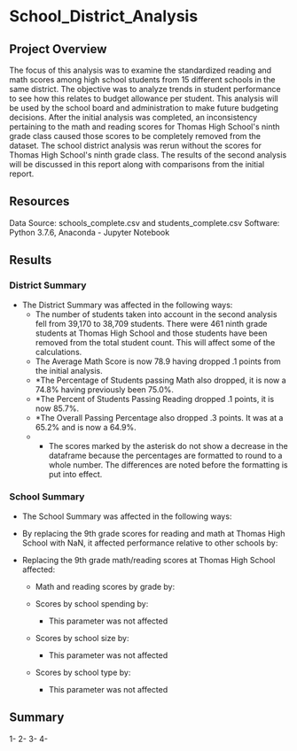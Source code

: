 # School_District_Analysis
## Project Overview
The focus of this analysis was to examine the standardized reading and math scores among high school students from 15 different schools in the same district.  The objective was to analyze trends in student performance to see how this relates to budget allowance per student. This analysis will be used by the school board and administration to make future budgeting decisions.  After the initial analysis was completed, an inconsistency pertaining to the math and reading scores for Thomas High School's ninth grade class caused those scores to be completely removed from the dataset.  The school district analysis was rerun without the scores for Thomas High School's ninth grade class.  The results of the second analysis will be discussed in this report along with comparisons from the initial report.

## Resources
Data Source: schools_complete.csv and students_complete.csv
Software: Python 3.7.6, Anaconda - Jupyter Notebook

## Results
### District Summary 
- The District Summary was affected in the following ways:
  - The number of students taken into account in the second analysis fell from 39,170 to 38,709 students.  There were 461 ninth grade students at Thomas High School and those students have been removed from the total student count.  This will affect some of the calculations.
  - The Average Math Score is now 78.9 having dropped .1 points from the initial analysis.  
  - *The Percentage of Students passing Math also dropped, it is now a 74.8% having previously been 75.0%.
  - *The Percent of Students Passing Reading dropped .1 points, it is now 85.7%.
  - *The Overall Passing Percentage also dropped .3 points.  It was at a 65.2% and is now a 64.9%.
  - * The scores marked by the asterisk do not show a decrease in the dataframe because the percentages are formatted to round to a whole number. The differences are noted before the formatting is put into effect. 

### School Summary
- The School Summary was affected in the following ways:

- By replacing the 9th grade scores for reading and math at Thomas High School with NaN, it affected performance relative to other schools by:

- Replacing the 9th grade math/reading scores at Thomas High School affected:
  - Math and reading scores by grade by:

  - Scores by school spending by:
    - This parameter was not affected
  - Scores by school size by:
    - This parameter was not affected
  - Scores by school type by:
    - This parameter was not affected
## Summary 
1- 
2- 
3- 
4- 
